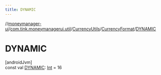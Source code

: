 ```yaml
---
title: DYNAMIC
---
```

//[moneymanager-ui](../../../../index.html)/[com.tink.moneymanagerui.util](../../index.html)/[CurrencyUtils](../index.html)/[CurrencyFormat](index.html)/[DYNAMIC](-d-y-n-a-m-i-c.html)



# DYNAMIC



[androidJvm]\
const val [DYNAMIC](-d-y-n-a-m-i-c.html): [Int](https://kotlinlang.org/api/latest/jvm/stdlib/kotlin/-int/index.html) = 16




